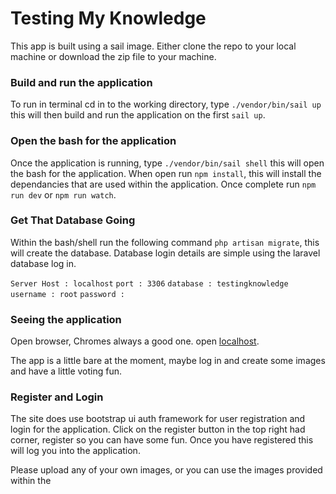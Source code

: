 # Testing My Knowledge

This app is built using a sail image. Either clone the repo to your local machine or download the zip file to your machine.

### Build and run the application 
To run in terminal cd in to the working directory, type `./vendor/bin/sail up` this will then build and run the application on the first `sail up`. 

### Open the bash for the application
Once the application is running, type `./vendor/bin/sail shell` this will open the bash for the application. When open run `npm install`, this will install the dependancies that are used within the application. Once complete run `npm run dev` or `npm run watch`.

### Get That Database Going
Within the bash/shell run the following command `php artisan migrate`, this will create the database. 
Database login details are simple using the laravel database log in.

`Server Host : localhost`
`port : 3306`
`database : testingknowledge`
`username : root`
`password : `

### Seeing the application
Open browser, Chromes always a good one. open [localhost](http://localhost). 

The app is a little bare at the moment, maybe log in and create some images and have a little voting fun.

### Register and Login
The site does use bootstrap ui auth framework for user registration and login for the application. 
Click on the register button in the top right had corner, register so you can have some fun.
Once you have registered this will log you into the application. 

Please upload any of your own images, or you can use the images provided within the
